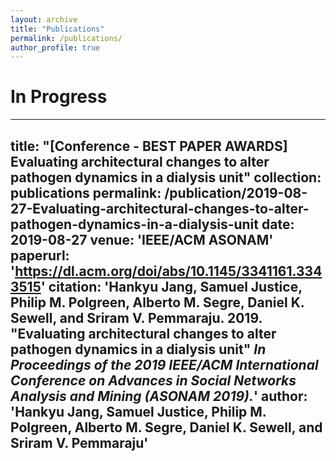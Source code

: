 ```yaml
---
layout: archive
title: "Publications"
permalink: /publications/
author_profile: true
---
```


In Progress
======

---
title: "[Conference - BEST PAPER AWARDS] Evaluating architectural changes to alter pathogen dynamics in a dialysis unit"
collection: publications
permalink: /publication/2019-08-27-Evaluating-architectural-changes-to-alter-pathogen-dynamics-in-a-dialysis-unit
date: 2019-08-27
venue: 'IEEE/ACM ASONAM'
paperurl: 'https://dl.acm.org/doi/abs/10.1145/3341161.3343515'
citation: 'Hankyu Jang, Samuel Justice, Philip M. Polgreen, Alberto M. Segre, Daniel K. Sewell, and Sriram V. Pemmaraju. 2019. &quot;Evaluating architectural changes to alter pathogen dynamics in a dialysis unit&quot; <i>In Proceedings of the 2019 IEEE/ACM International Conference on Advances in Social Networks Analysis and Mining (ASONAM 2019).</i>' 
author: '<strong>Hankyu Jang</strong>, Samuel Justice, Philip M. Polgreen, Alberto M. Segre, Daniel K. Sewell, and Sriram V. Pemmaraju'
---
